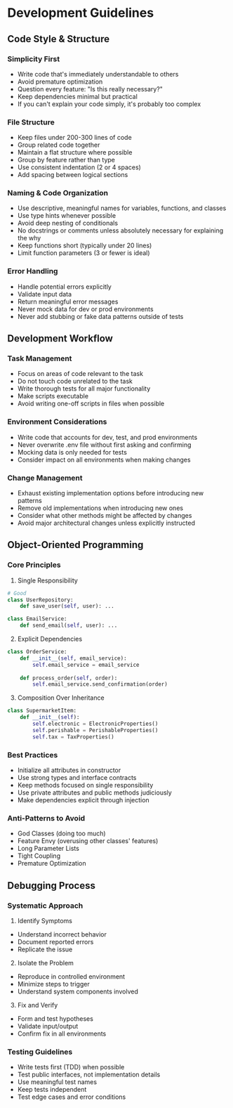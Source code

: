 # Development Guidelines

## Code Style & Structure

### Simplicity First
- Write code that's immediately understandable to others
- Avoid premature optimization
- Question every feature: "Is this really necessary?"
- Keep dependencies minimal but practical
- If you can't explain your code simply, it's probably too complex

### File Structure
- Keep files under 200-300 lines of code
- Group related code together
- Maintain a flat structure where possible
- Group by feature rather than type
- Use consistent indentation (2 or 4 spaces)
- Add spacing between logical sections

### Naming & Code Organization
- Use descriptive, meaningful names for variables, functions, and classes
- Use type hints whenever possible
- Avoid deep nesting of conditionals
- No docstrings or comments unless absolutely necessary for explaining the why
- Keep functions short (typically under 20 lines)
- Limit function parameters (3 or fewer is ideal)

### Error Handling
- Handle potential errors explicitly
- Validate input data
- Return meaningful error messages
- Never mock data for dev or prod environments
- Never add stubbing or fake data patterns outside of tests

## Development Workflow

### Task Management
- Focus on areas of code relevant to the task
- Do not touch code unrelated to the task
- Write thorough tests for all major functionality
- Make scripts executable
- Avoid writing one-off scripts in files when possible

### Environment Considerations
- Write code that accounts for dev, test, and prod environments
- Never overwrite .env file without first asking and confirming
- Mocking data is only needed for tests
- Consider impact on all environments when making changes

### Change Management
- Exhaust existing implementation options before introducing new patterns
- Remove old implementations when introducing new ones
- Consider what other methods might be affected by changes
- Avoid major architectural changes unless explicitly instructed

## Object-Oriented Programming

### Core Principles
1. Single Responsibility
```python
# Good
class UserRepository:
    def save_user(self, user): ...

class EmailService:
    def send_email(self, user): ...
```

2. Explicit Dependencies
```python
class OrderService:
    def __init__(self, email_service):
        self.email_service = email_service
        
    def process_order(self, order):
        self.email_service.send_confirmation(order)
```

3. Composition Over Inheritance
```python
class SupermarketItem:
    def __init__(self):
        self.electronic = ElectronicProperties()
        self.perishable = PerishableProperties()
        self.tax = TaxProperties()
```

### Best Practices
- Initialize all attributes in constructor
- Use strong types and interface contracts
- Keep methods focused on single responsibility
- Use private attributes and public methods judiciously
- Make dependencies explicit through injection

### Anti-Patterns to Avoid
- God Classes (doing too much)
- Feature Envy (overusing other classes' features)
- Long Parameter Lists
- Tight Coupling
- Premature Optimization

## Debugging Process

### Systematic Approach
1. Identify Symptoms
- Understand incorrect behavior
- Document reported errors
- Replicate the issue

2. Isolate the Problem
- Reproduce in controlled environment
- Minimize steps to trigger
- Understand system components involved

3. Fix and Verify
- Form and test hypotheses
- Validate input/output
- Confirm fix in all environments

### Testing Guidelines
- Write tests first (TDD) when possible
- Test public interfaces, not implementation details
- Use meaningful test names
- Keep tests independent
- Test edge cases and error conditions
